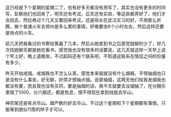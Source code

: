 ​    这已经是下个星期的星期二了，也有好多天都没有用写了，其实也没有更多的时间写，彭枫他们也回来了，明天还有考试，后天还有实验，等这些都弄好了，他们才会回去，然后再过个几天又要回来考试，还是班长在武汉实习的好，不用那么折腾，做个普通火车去郑州是多么累的事情，好像要坐6个小时左右，然后这样还要是快点的火车。

​     前几天把我看过的书寄给黄鑫了几本，然后从她拿到书之后感觉就聊的少了，好几次找她聊天都是她在看书，感觉我也没有很多的话要说，这几天就这样一天早上说个早上好，晚上道晚安。不过起码还有个联系吧，不知道这联系在情侣之间的份量有多少。

​    昨天开始戒烟，戒烟我也不怎么认真，感觉本来我就没有什么烟瘾，平常抽烟也只是没有什么事坐，好无聊，好烦才想抽点烟。说是抽烟，这两天他们给我发烟我也都没有要，而且我也没有买药，要是抽烟的话，我今天就要去没烟抽了，在分期乐里借了1000，分六期还，都是免息，恨不得现在拿到钱就去华山。

​    神农架还是有点华山。跟严鹏约好去华山，不过这个星期和下个星期都有事情，只能等到貌似11周的样子才可以。